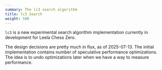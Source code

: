 ```yaml
---
summary: The lc3 search algorithm
title: lc3 Search
weight: 500
---
```


`lc3` is a new experimental search algorithm implementation currently in
development for Leela Chess Zero.

The design decisions are pretty much in flux, as of 2025-07-13. The initial
implementation contains number of speculative performance optimizations. The
idea is to undo optimizations later when we have a way to measure performance.

